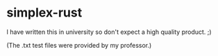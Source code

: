 # simplex-rust

I have written this in university so don't expect a high quality product. ;)

(The .txt test files were provided by my professor.)
